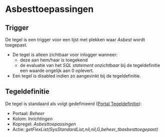 # Asbesttoepassingen

## Trigger

De tegel is een trigger voor een lijst met plekken waar *Asbest* wordt toegepast.

- De tegel is alleen zichtbaar voor inlogger wanneer:
  - deze aan hem/haar is toegekend
  - de evaluatie van het *SQL statement onzichtbaar* bij de tegeldefinitie een waarde ongelijk aan 0 oplevert.
- Een tegel is disabled indien zo aangevinkt bij de tegeldefinitie.

## Tegeldefinitie

De tegel is standaard als volgt gedefinieerd ([Portal Tegeldefinitie](/docs/instellen_inrichten/portaldefinitie/portal_tegel.md)):

- Portaal: *Beheer*
- Kolom: *Inrichtingen*
- Kopregel: *Asbesttoepassingen*
- Actie: *getFlexList(SysStandardList,nil,nil,G,beheer_tbasbesttoegepast)*
